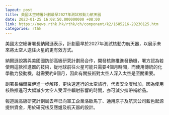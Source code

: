 ```yaml
---
layout: post
title: 美國太空總署計劃最早2027年測試核動力航天器
date: 2023-01-25 16:08:50.000000000 +08:00
link: https://news.rthk.hk/rthk/ch/component/k2/1685216-20230125.htm
categories: rthk
---
```


美國太空總署署長納爾遜表示，計劃最早於2027年測試核動力航天器，以展示未來將太空人送往火星的更有效方式。

納爾遜說將與美國國防部高級研究計劃局合作，開發核熱推進發動機，署方認為若使用這款推進器的技術，從地球前往火星可能只需要4個月時間，而使用傳統的化學動力發動機，就需要約9個月，因此有關技術對太空人深入太空是至關重要。

副署長梅爾羅伊進一步解釋，更快速進行的太空旅行，代表安全度增加，因為使用核熱推進可大幅減少太空人受深空輻射影響的時間，亦可減少攜帶補給品。

報道說高級研究計劃局去年已向軍工企業洛歇馬丁、通用原子及航天公司藍色起源提供資金，用於研究核反應爐及航天器的設計。
